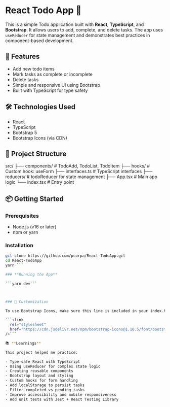 # React Todo App 📝

This is a simple Todo application built with **React**, **TypeScript**, and **Bootstrap**. It allows users to add, complete, and delete tasks. The app uses `useReducer` for state management and demonstrates best practices in component-based development.

## 🚀 Features

- Add new todo items
- Mark tasks as complete or incomplete
- Delete tasks
- Simple and responsive UI using Bootstrap
- Built with TypeScript for type safety

## 🛠️ Technologies Used

- React
- TypeScript
- Bootstrap 5
- Bootstrap Icons (via CDN)

## 🧩 Project Structure

src/
├── components/ # TodoAdd, TodoList, TodoItem
├── hooks/ # Custom hook: useForm
├── interfaces.ts # TypeScript interfaces
├── reducers/ # todoReducer for state management
├── App.tsx # Main app logic
└── index.tsx # Entry point

## 📦 Getting Started

### Prerequisites

- Node.js (v16 or later)
- npm or yarn

### Installation

````bash
git clone https://github.com/pcorpa/React-TodoApp.git
cd React-TodoApp
yarn ```

### **Running the App**

```yarn dev```



### 🎨 Customization

To use Bootstrap Icons, make sure this line is included in your index.html:

```<link
  rel="stylesheet"
  href="https://cdn.jsdelivr.net/npm/bootstrap-icons@1.10.5/font/bootstrap-icons.css"
/>```

📚 **Learnings**

This project helped me practice:

- Type-safe React with TypeScript
- Using useReducer for complex state logic
- Creating reusable components
- Bootstrap layout and styling
- Custom hooks for form handling
- Add localStorage to persist tasks
- Filter completed vs pending tasks
- Improve accessibility and mobile responsiveness
- Add unit tests with Jest + React Testing Library
````
